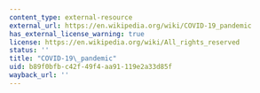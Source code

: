 ```yaml
---
content_type: external-resource
external_url: https://en.wikipedia.org/wiki/COVID-19_pandemic
has_external_license_warning: true
license: https://en.wikipedia.org/wiki/All_rights_reserved
status: ''
title: "COVID-19\_pandemic"
uid: b89f0bfb-c42f-49f4-aa91-119e2a33d85f
wayback_url: ''
---
```

